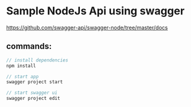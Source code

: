 # Sample NodeJs Api using swagger
https://github.com/swagger-api/swagger-node/tree/master/docs

## commands:
```javascript
// install dependencies
npm install

// start app
swagger project start

// start swagger ui
swagger project edit
```
